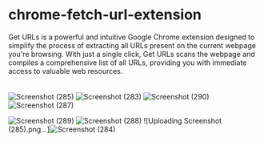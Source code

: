 # chrome-fetch-url-extension
Get URLs is a powerful and intuitive Google Chrome extension designed to simplify the process of extracting all URLs present on the current webpage you're browsing. With just a single click, Get URLs scans the webpage and compiles a comprehensive list of all URLs, providing you with immediate access to valuable web resources.
<br><br><br>
![Screenshot (285)](https://github.com/Karan-Kumar-Mishra/chrome-fetch-url-extension/assets/93134411/7a2bff09-e912-4a7b-8ea4-6e101fa4c1aa) 
![Screenshot (283)](https://github.com/Karan-Kumar-Mishra/chrome-fetch-url-extension/assets/93134411/146ba810-e568-4f83-a41e-b65ad9c0b2e6)
![Screenshot (290)](https://github.com/Karan-Kumar-Mishra/chrome-fetch-url-extension/assets/93134411/99074936-5c46-4940-b377-9cfe7ab1edae)![Screenshot (287)](https://github.com/Karan-Kumar-Mishra/chrome-fetch-url-extension/assets/93134411/c20d4ef4-07b4-4091-9daf-55eb0ff7ff62)

![Screenshot (289)](https://github.com/Karan-Kumar-Mishra/chrome-fetch-url-extension/assets/93134411/a0b8e631-a5c8-4a4c-91d7-9911fce6caa4)
![Screenshot (288)](https://github.com/Karan-Kumar-Mishra/chrome-fetch-url-extension/assets/93134411/85b66b54-6bab-4e05-a54b-f83a3548fe1a)
![Uploading Screenshot (285).png…]![Screenshot (284)](https://github.com/Karan-Kumar-Mishra/chrome-fetch-url-extension/assets/93134411/8a65a77f-4cd9-4064-9bd8-013977f64f14)


